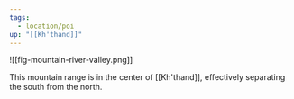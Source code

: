 ```yaml
---
tags:
  - location/poi
up: "[[Kh'thand]]"
---
```

![[fig-mountain-river-valley.png]] 

This mountain range is in the center of [[Kh'thand]], effectively separating the south from the north. 